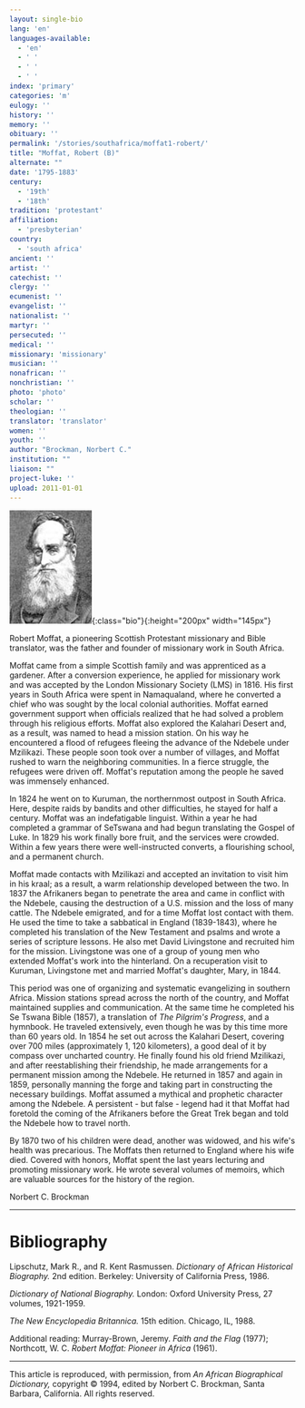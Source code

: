 ```yaml
---
layout: single-bio
lang: 'en'
languages-available:
  - 'en'
  - ' '
  - ' '
  - ' '
index: 'primary'
categories: 'm'
eulogy: ''
history: ''
memory: ''
obituary: ''
permalink: '/stories/southafrica/moffat1-robert/'
title: "Moffat, Robert (B)"
alternate: ""
date: '1795-1883'
century:
  - '19th'
  - '18th'
tradition: 'protestant'
affiliation:
  - 'presbyterian'
country:
  - 'south africa'
ancient: ''
artist: ''
catechist: ''
clergy: ''
ecumenist: ''
evangelist: ''
nationalist: ''
martyr: ''
persecuted: ''
medical: ''
missionary: 'missionary'
musician: ''
nonafrican: ''
nonchristian: ''
photo: 'photo'
scholar: ''
theologian: ''
translator: 'translator'
women: ''
youth: ''
author: "Brockman, Norbert C."
institution: ""
liaison: ""
project-luke: ''
upload: 2011-01-01
---
```


![Robert Moffat](/images/bio-pics/southafrica/moffat1-robert/moffat.jpg){:class="bio"}{:height="200px" width="145px"}

Robert Moffat, a pioneering Scottish Protestant missionary and Bible translator, was the father and founder of missionary work in South Africa.

Moffat came from a simple Scottish family and was apprenticed as a gardener. After a conversion experience, he applied for missionary work and was accepted by the London Missionary Society (LMS) in 1816. His first years in South Africa were spent in Namaqualand, where he converted a chief who was sought by the local colonial authorities. Moffat earned government support when officials realized that he had solved a problem through his religious efforts. Moffat also explored the Kalahari Desert and, as a result, was named to head a mission station. On his way he encountered a flood of refugees fleeing the advance of the Ndebele under Mzilikazi. These people soon took over a number of villages, and Moffat rushed to warn the neighboring communities. In a fierce struggle, the refugees were driven off. Moffat's reputation among the people he saved was immensely enhanced.

In 1824 he went on to Kuruman, the northernmost outpost in South Africa. Here, despite raids by bandits and other difficulties, he stayed for half a century. Moffat was an indefatigable linguist. Within a year he had completed a grammar of SeTswana and had begun translating the Gospel of Luke. In 1829 his work finally bore fruit, and the services were crowded. Within a few years there were well-instructed converts, a flourishing school, and a permanent church.

Moffat made contacts with Mzilikazi and accepted an invitation to visit him in his kraal; as a result, a warm relationship developed between the two. In 1837 the Afrikaners began to penetrate the area and came in conflict with the Ndebele, causing the destruction of a U.S. mission and the loss of many cattle. The Ndebele emigrated, and for a time Moffat lost contact with them. He used the time to take a sabbatical in England (1839-1843), where he completed his translation of the New Testament and psalms and wrote a series of scripture lessons. He also met David Livingstone and recruited him for the mission. Livingstone was one of a group of young men who extended Moffat's work into the hinterland. On a recuperation visit to Kuruman, Livingstone met and married Moffat's daughter, Mary, in 1844.

This period was one of organizing and systematic evangelizing in southern Africa. Mission stations spread across the north of the country, and Moffat maintained supplies and communication. At the same time he completed his Se Tswana Bible (1857), a translation of *The Pilgrim's Progress*, and a hymnbook. He traveled extensively, even though he was by this time more than 60 years old. In 1854 he set out across the Kalahari Desert, covering over 700 miles (approximately 1, 120 kilometers), a good deal of it by compass over uncharted country. He finally found his old friend Mzilikazi, and after reestablishing their friendship, he made arrangements for a permanent mission among the Ndebele. He returned in 1857 and again in 1859, personally manning the forge and taking part in constructing the necessary buildings. Moffat assumed a mythical and prophetic character among the Ndebele. A persistent - but false - legend had it that Moffat had foretold the coming of the Afrikaners before the Great Trek began and told the Ndebele how to travel north.

By 1870 two of his children were dead, another was widowed, and his wife's health was precarious. The Moffats then returned to England where his wife died. Covered with honors, Moffat spent the last years lecturing and promoting missionary work. He wrote several volumes of memoirs, which are valuable sources for the history of the region.

Norbert C. Brockman

---

# Bibliography

Lipschutz, Mark R., and R. Kent Rasmussen.  *Dictionary of African Historical Biography.*  2nd edition.  Berkeley: University of California Press, 1986.

*Dictionary of National Biography.*  London: Oxford University Press, 27 volumes, 1921-1959.

*The New Encyclopedia Britannica.*  15th edition.  Chicago, IL, 1988.

Additional reading: Murray-Brown, Jeremy. *Faith and the Flag* (1977);  Northcott, W. C. *Robert Moffat: Pioneer in Africa* (1961).

---

This article is reproduced, with permission, from *An African Biographical Dictionary,* copyright &copy; 1994, edited by Norbert C. Brockman, Santa Barbara, California. All rights reserved.
